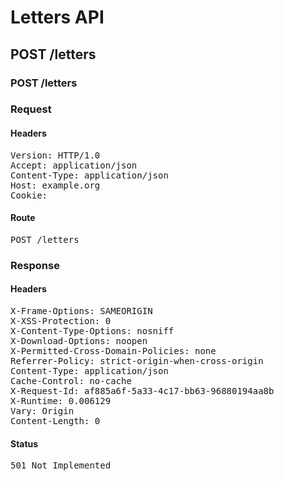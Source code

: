 # Letters API

## POST /letters

### POST /letters
### Request

#### Headers

<pre>Version: HTTP/1.0
Accept: application/json
Content-Type: application/json
Host: example.org
Cookie: </pre>

#### Route

<pre>POST /letters</pre>

### Response

#### Headers

<pre>X-Frame-Options: SAMEORIGIN
X-XSS-Protection: 0
X-Content-Type-Options: nosniff
X-Download-Options: noopen
X-Permitted-Cross-Domain-Policies: none
Referrer-Policy: strict-origin-when-cross-origin
Content-Type: application/json
Cache-Control: no-cache
X-Request-Id: af885a6f-5a33-4c17-bb63-96880194aa8b
X-Runtime: 0.006129
Vary: Origin
Content-Length: 0</pre>

#### Status

<pre>501 Not Implemented</pre>

